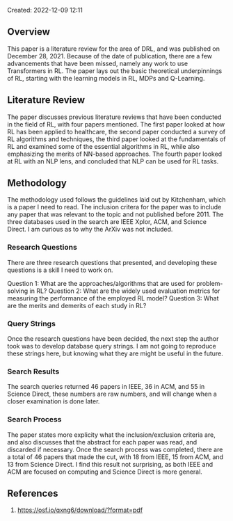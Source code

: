 Created: 2022-12-09 12:11
## Overview
This paper is a literature review for the area of DRL, and was published on December 28, 2021. Because of the date of publication, there are a few advancements that have been missed, namely any work to use Transformers in RL. The paper lays out the basic theoretical underpinnings of RL, starting with the learning models in RL, MDPs and Q-Learning.

## Literature Review
The paper discusses previous literature reviews that have been conducted in the field of RL, with four papers mentioned. The first paper looked at how RL has been applied to healthcare, the second paper conducted a survey of RL algorithms and techniques, the third paper looked at the fundamentals of RL and examined some of the essential algorithms in RL, while also emphasizing the merits of NN-based approaches. The fourth paper looked at RL with an NLP lens, and concluded that NLP can be used for RL tasks.

## Methodology
The methodology used follows the guidelines laid out by Kitchenham, which is a paper I need to read. The inclusion critera for the paper was to include any paper that was relevant to the topic and not published before 2011. The three databases used in the search are IEEE Xplor, ACM, and Science Direct. I am curious as to why the ArXiv was not included.

### Research Questions
There are three research questions that presented, and developing these questions is a skill I need to work on. 

Question 1: What are the approaches/algorithms that are used for problem-solving in RL? 
Question 2: What are the widely used evaluation metrics for measuring the performance of the employed RL model?
Question 3: What are the merits and demerits of each study in RL?

### Query Strings
Once the research questions have been decided, the next step the author took was to develop database query strings. I am not going to reproduce these strings here, but knowing what they are might be useful in the future.

### Search Results
The search queries returned 46 papers in IEEE, 36 in ACM, and 55 in Science Direct, these numbers are raw numbers, and will change when a closer examination is done later. 

### Search Process
The paper states more explicity what the inclusion/exclusion criteria are, and also discusses that the abstract for each paper was read, and discarded if necessary. Once the search process was completed, there are a total of 46 papers that made the cut, with 18 from IEEE, 15 from ACM, and 13 from Science Direct. I find this result not surprising, as both IEEE and ACM are focused on  computing and Science Direct is more general.



## References
1. https://osf.io/qxng6/download/?format=pdf